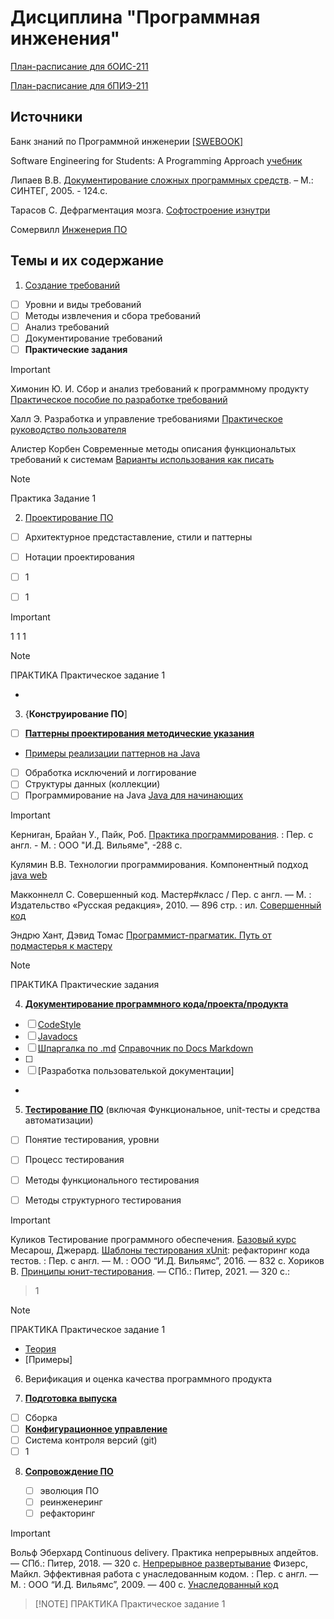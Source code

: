 # Дисциплина "Программная инженения"

[План-расписание для бОИС-211](https://github.com/olgmina/SWEngineering-technics.github.io/blob/gh-pages/bOIST-211.md)

[План-расписание для бПИЭ-211](https://github.com/olgmina/SWEngineering-technics.github.io/blob/gh-pages/bPIE211.md)

## Источники

Банк знаний по Программной инженерии [[SWEBOOK]](https://github.com/ligurio/swebok-2004-in-russian)

Software Engineering for Students: A Programming Approach [учебник](https://drive.google.com/file/d/1u3NbSnZ-LnsFp-qAvWgNHHgLTPSMn3X2/view?usp=drive_link)

Липаев В.В. [Документирование сложных программных средств](https://drive.google.com/file/d/1J-Udy3LzBh0pl0IaqK609DgQQCj5iQH4/view?usp=drive_link). – М.: СИНТЕГ, 2005. - 124.с.

Тарасов С. Дефрагментация мозга. [Софтостроение изнутри](https://drive.google.com/file/d/0B69c-P1HGyV7bWY1NmxqNWVXQ3M/view?usp=drive_link&resourcekey=0-WQDhqiiqAHDiWHNcjloypA)

Сомервилл [Инженерия ПО](https://drive.google.com/file/d/1dPQFQEV98qIq5fFFESJASeq_NzrrMKmp/view?usp=drive_link)

## Темы и их содержание

 1. [Создание требований](https://github.com/olgmina/SWEngineering-technics.github.io/blob/9859fc662afc93e297f9ebdadb3c544b217a1846/requierements/requirements.md)

  - [ ] Уровни и виды требований
  - [ ] Методы извлечения и сбора требований
  - [ ] Анализ требований
  - [ ] Документирование требований 
  - [ ] **Практические задания**

> [!IMPORTANT]  
> Химонин Ю. И. Сбор и анализ требований к программному продукту [Практическое пособие по разработке требований](https://drive.google.com/file/d/1YL8fEzsbdUQZ6CQx6KMfsxjYxACQaZld/view?usp=drive_link)
> 
> Халл Э. Разработка и управление требованиями [Практическое руководство пользователя](https://drive.google.com/file/d/1a0lMx6fYvhXlTYEgMijAf2fbjHH0MGb3/view?usp=drive_link)
> 
> Алистер Корбен Современные методы описания функциональтых требований к системам [Варианты использования как писать](https://drive.google.com/file/d/1ZuxiJJuUlCGAucFqfO4hlhv561SdGtDl/view?usp=drive_link) 

> [!NOTE]
> Практика
> Задание 1
 
2.    [Проектирование ПО](https://github.com/olgmina/SWEngineering-technics.github.io/blob/c052f923e28a6717dbbd126809a82ceab3d61e55/design/design.md)

  - [ ] Архитектурное предстаставление, стили и паттерны
  - [ ] Нотации проектирования
  - [ ] 1
  - [ ] 1
 

> [!IMPORTANT]  
> 1
> 1
> 1

> [!NOTE]
> ПРАКТИКА
> Практическое задание 1
> 
  - 
 3. {**Конструирование ПО**]

  - [ ] [**Паттерны проектирования методические указания**](https://sites.google.com/view/study-pattern/%D0%B3%D0%BB%D0%B0%D0%B2%D0%BD%D0%B0%D1%8F/%D0%B7%D0%B0%D0%B4%D0%B0%D1%87%D0%B8)
  - [Примеры реализации паттернов на Java](https://java-design-patterns.com/patterns/) 
  - [ ] Обработка исключений и логгирование
  - [ ] Структуры данных (коллекции)
  - [ ] Программирование на Java [Java для начинающих](https://github.com/wapmorgan/java_for_beginners_book)

> [!IMPORTANT]  
> Керниrан, Брайан У., Пайк, Роб. [Практика программирования](https://drive.google.com/file/d/1pWJsLg2dH2N8IYomBbc8cNS19CZK_rsc/view?usp=drive_link). : Пер. с англ. - М. : ООО "И.Д. Вильяме", -288 с.
> 
> Кулямин В.В. Технологии программирования. Компонентный подход [java web](https://drive.google.com/file/d/1i7IuI4uEF-bFIk_mRQwDN6vZl-x722Su/view?usp=drive_link)
> 
> Макконнелл С. Совершенный код. Мастер#класс / Пер. с англ. — М. : Издательство «Русская редакция», 2010. — 896 стр. : ил. [Совершенный код](https://drive.google.com/file/d/1u5NUprnXI_wEUDekYeyWhrUyTZq9CNz6/view?usp=drive_link)
> 
> Эндрю Хант, Дэвид Томас [Программист-прагматик. Путь от подмастерья к мастеру](https://drive.google.com/file/d/1SGHEMnsUQclPveoFQzATeuAxkaBJhEwn/view?usp=drive_link)

> [!NOTE]
> ПРАКТИКА
> Практические задания
   
    
 4. [**Документирование программного кода/проекта/продукта**](https://github.com/olgmina/SWEngineering-technics.github.io/blob/4213776a1389719ce8f7ddb291431181974b478e/site/site.md)

 - [ ]  [CodeStyle](https://github.com/netology-code/codestyle/tree/master/java)
 - [ ]  [Javadocs](https://github.com/olgmina/SWEngineering-technics.github.io/blob/4213776a1389719ce8f7ddb291431181974b478e/Coding/Jadocs.md)
 - [ ]  [Шпаргалка по .md](https://docs.github.com/en/github/writing-on-github/basic-writing-and-formatting-syntax)  [Справочник по Docs Markdown](https://docs.microsoft.com/ru-ru/contribute/markdown-reference)
 - [ ]  
 - [ ]  [Разработка пользователькой документации]
 - 
 5. [**Тестирование ПО**](https://github.com/olgmina/SWEngineering-technics.github.io/blob/4d015f8685f1e47f55fce2acd5846b3d6861d415/testing/testing.md) (включая Функциональное, unit-тесты и средства автоматизации)  
 
  - [ ] Понятие тестирования, уровни
  - [ ] Процесс тестирования
  - [ ] Методы функционального тестирования
  - [ ] Методы структурного тестирования
 

> [!IMPORTANT]  
> Куликов Тестирование программного обеспечения. [Базовый курс](https://drive.google.com/file/d/0B69c-P1HGyV7RnMyMU51a1ByeGM/view?usp=drive_link&resourcekey=0-KUCENt7NHcq_k9QwL8VkfA) 
> Месарош, Джерард. [Шаблоны тестирования xUnit](https://drive.google.com/file/d/1pUWyKZ2oKsmuQLd95dKqU9i15cljOCjQ/view?usp=drive_link): рефакторинг кода тестов. : Пер. с англ. — М. : ООО “И.Д. Вильямс”, 2016. — 832 с.
> Хориков В. [Принципы юнит-тестирования](https://drive.google.com/file/d/1Ez0hrJH3E7-1HFiX6Mfa6dlRLtMVLUvx/view?usp=drive_link). — СПб.: Питер, 2021. — 320 с.:

> 1

> [!NOTE]
> ПРАКТИКА
> Практическое задание 1
> 
  - [Теория](https://github.com/olgmina/SWEngineering-technics.github.io/blob/42290a5ba66c0c84dd4c002133f3ac0bf7ffdc88/software%20testing%20-%20base%20course%20(svyatoslav_kulikov).pdf)
 -   [Примеры]
 6. Верификация и оценка качества программного продукта
  
 7. [**Подготовка выпуска**](https://github.com/olgmina/SWEngineering-technics.github.io/blob/f36baaea62e4b8e62ee13cc9a7598755f90e623a/reliase/release.md)
    
  - [ ] Сборка 
  - [ ] [**Конфигурационное управление**](https://github.com/olgmina/SWEngineering-technics.github.io/blob/61f0ee3b596c8f762d5afd121c5a8e380c70f928/CM.md)
  - [ ] Система контроля версий (git)
  - [ ] 1
     
 8. [**Сопровождение ПО**](https://github.com/olgmina/SWEngineering-technics.github.io/blob/da217bba57f67dfc178527a39e15bbb0f7316d1f/Refactoring/refactoring.md)

    - [ ] эволюция ПО
    - [ ] реинженеринг
    - [ ] рефакторинг

> [!IMPORTANT]  
> Вольф Эберхард Continuous delivery. Практика непрерывных апдейтов. — СПб.: Питер, 2018. —
320 с. [Непрерывное развертывание](https://drive.google.com/file/d/1WFSONisOupAKTAb1txwomN8LOUzFMmRo/view?usp=drive_link)
> Физерс, Майкл. Эффективная работа с унаследованным кодом. : Пер. с англ. — М. : ООО “И.Д. Вильямс”, 2009. — 400 с. [Унаследованный код](https://drive.google.com/file/d/1SNR6NqV-r7AM_1IBxorsEd8Pu065tqMA/view?usp=drive_link)

>  [!NOTE]
> ПРАКТИКА
> Практическое задание 1
> 

